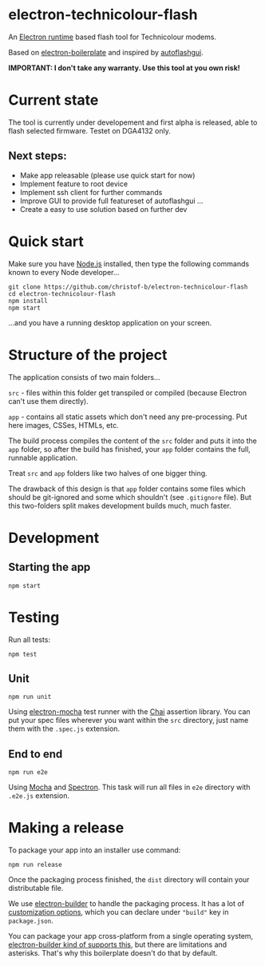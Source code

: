 # electron-technicolour-flash

An [Electron runtime](http://electron.atom.io) based flash tool for Technicolour modems.

Based on [electron-boilerplate](https://github.com/szwacz/electron-boilerplate) and inspired by [autoflashgui](https://github.com/mswhirl/autoflashgui).

**IMPORTANT: I don't take any warranty. Use this tool at you own risk!**

# Current state
The tool is currently under developement and first alpha is released,
able to flash selected firmware. Testet on DGA4132 only.

## Next steps:
* Make app releasable (please use quick start for now)
* Implement feature to root device
* Implement ssh client for further commands
* Improve GUI to provide full featureset of autoflashgui
...
* Create a easy to use solution based on further dev

# Quick start

Make sure you have [Node.js](https://nodejs.org) installed, then type the following commands known to every Node developer...
```
git clone https://github.com/christof-b/electron-technicolour-flash
cd electron-technicolour-flash
npm install
npm start
```
...and you have a running desktop application on your screen.

# Structure of the project

The application consists of two main folders...

`src` - files within this folder get transpiled or compiled (because Electron can't use them directly).

`app` - contains all static assets which don't need any pre-processing. Put here images, CSSes, HTMLs, etc.

The build process compiles the content of the `src` folder and puts it into the `app` folder, so after the build has finished, your `app` folder contains the full, runnable application.

Treat `src` and `app` folders like two halves of one bigger thing.

The drawback of this design is that `app` folder contains some files which should be git-ignored and some which shouldn't (see `.gitignore` file). But this two-folders split makes development builds much, much faster.

# Development

## Starting the app

```
npm start
```

# Testing

Run all tests:
```
npm test
```

## Unit

```
npm run unit
```
Using [electron-mocha](https://github.com/jprichardson/electron-mocha) test runner with the [Chai](http://chaijs.com/api/assert/) assertion library. You can put your spec files wherever you want within the `src` directory, just name them with the `.spec.js` extension.

## End to end

```
npm run e2e
```
Using [Mocha](https://mochajs.org/) and [Spectron](http://electron.atom.io/spectron/). This task will run all files in `e2e` directory with `.e2e.js` extension.

# Making a release

To package your app into an installer use command:
```
npm run release
```

Once the packaging process finished, the `dist` directory will contain your distributable file.

We use [electron-builder](https://github.com/electron-userland/electron-builder) to handle the packaging process. It has a lot of [customization options](https://www.electron.build/configuration/configuration), which you can declare under `"build"` key in `package.json`.

You can package your app cross-platform from a single operating system, [electron-builder kind of supports this](https://www.electron.build/multi-platform-build), but there are limitations and asterisks. That's why this boilerplate doesn't do that by default.
